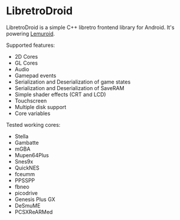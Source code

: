 # LibretroDroid

LibretroDroid is a simple C++ libretro frontend library for Android. It's powering [Lemuroid](https://github.com/Swordfish90/Lemuroid).

Supported features:
* 2D Cores
* GL Cores
* Audio
* Gamepad events
* Serialization and Deserialization of game states
* Serialization and Deserialization of SaveRAM
* Simple shader effects (CRT and LCD)
* Touchscreen
* Multiple disk support
* Core variables

Tested working cores:
* Stella
* Gambatte
* mGBA
* Mupen64Plus
* Snes9x
* QuickNES
* fceumm
* PPSSPP
* fbneo
* picodrive
* Genesis Plus GX
* DeSmuME
* PCSXReARMed
